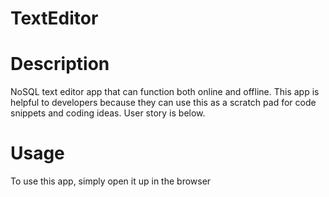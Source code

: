 # TextEditor

# Description

NoSQL text editor app that can function both online and offline. This app is helpful to developers because they can use this as a scratch pad for code snippets and coding ideas. User story is below.

# Usage

To use this app, simply open it up in the browser
